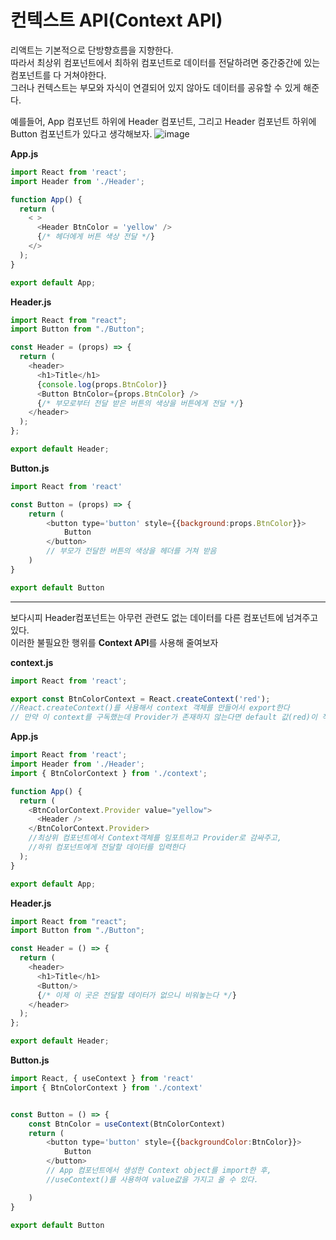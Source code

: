 # 컨텍스트 API(Context API)
리액트는 기본적으로 단방향흐름을 지향한다.  
 따라서 최상위 컴포넌트에서 최하위 컴포넌트로 데이터를 전달하려면 중간중간에 있는 컴포넌트를 다 거쳐야한다.  
그러나 컨텍스트는 부모와 자식이 연결되어 있지 않아도 데이터를 공유할 수 있게 해준다.  

예를들어,
App 컴포넌트 하위에 Header 컴포넌트, 그리고 Header 컴포넌트 하위에 Button 컴포넌트가 있다고 생각해보자.
![image](https://user-images.githubusercontent.com/46669567/89795065-e5fc0c00-db62-11ea-8380-453a4d7a9980.png)


**App.js**
```js
import React from 'react';
import Header from './Header';

function App() {
  return (
    < >
      <Header BtnColor = 'yellow' /> 
      {/* 헤더에게 버튼 색상 전달 */}
    </>
  );
}

export default App;
```

**Header.js**
```js
import React from "react";
import Button from "./Button";

const Header = (props) => {
  return (
    <header>
      <h1>Title</h1>
      {console.log(props.BtnColor)}
      <Button BtnColor={props.BtnColor} />
      {/* 부모로부터 전달 받은 버튼의 색상을 버튼에게 전달 */}
    </header>
  );
};

export default Header;

```

**Button.js**
```js
import React from 'react'

const Button = (props) => {
    return (
        <button type='button' style={{background:props.BtnColor}}>
            Button
        </button>
        // 부모가 전달한 버튼의 색상을 헤더를 거쳐 받음
    )
}

export default Button

```
* * *
보다시피 Header컴포넌트는 아무런 관련도 없는 데이터를 다른 컴포넌트에 넘겨주고 있다.  
이러한 불필요한 행위를 **Context API**를 사용해 줄여보자

**context.js**
```js
import React from 'react';

export const BtnColorContext = React.createContext('red');
//React.createContext()를 사용해서 context 객체를 만들어서 export한다
// 만약 이 context를 구독했는데 Provider가 존재하지 않는다면 default 값(red)이 적용된다
```


**App.js**
```js
import React from 'react';
import Header from './Header';
import { BtnColorContext } from './context';

function App() {
  return (
    <BtnColorContext.Provider value="yellow">
      <Header /> 
    </BtnColorContext.Provider>
    //최상위 컴포넌트에서 Context객체를 임포트하고 Provider로 감싸주고,
    //하위 컴포넌트에게 전달할 데이터를 입력한다
  );
}

export default App;
```

**Header.js**
```js
import React from "react";
import Button from "./Button";

const Header = () => {
  return (
    <header>
      <h1>Title</h1>
      <Button/>
      {/* 이제 이 곳은 전달할 데이터가 없으니 비워놓는다 */}
    </header>
  );
};

export default Header;
```

**Button.js**
```js
import React, { useContext } from 'react'
import { BtnColorContext } from './context'


const Button = () => {
    const BtnColor = useContext(BtnColorContext)
    return (
        <button type='button' style={{backgroundColor:BtnColor}}>
            Button
        </button>
        // App 컴포넌트에서 생성한 Context object를 import한 후,
        //useContext()를 사용하여 value값을 가지고 올 수 있다.

    )
}

export default Button
```
 



